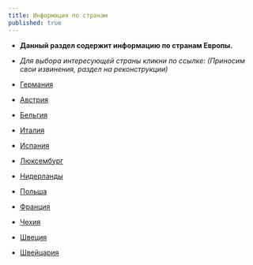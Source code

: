 ```yaml
---
title: Информация по странам
published: true
---
```

- **Данный раздел содержит информацию по странам Европы.**
-  _Для выбора интересующей страны кликни по ссылке:_
_(Приносим свои извинения, раздел на реконструкции)_

 
 - [Германия](/countries/germany/)
-  [Австрия](/countries/austria/)
-  [Бельгия](/countries/belgium/)
-  [Италия](/countries/italy/)
-  [Испания](/countries/spain/)
-  [Люксембург](/countries/luxemburg/)
-  [Нидерланды](/countries/netherlands/)
-  [Польша](/countries/poland/)
-  [Франция](/countries/france/)
-  [Чехия](/countries/czech/)
-  [Швеция](/countries/sweden/)
-  [Швейцария](/countries/switzerland/)
